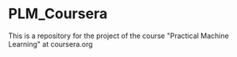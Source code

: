 # PLM_Coursera

This is a repository for the project of the course "Practical Machine Learning" at coursera.org
